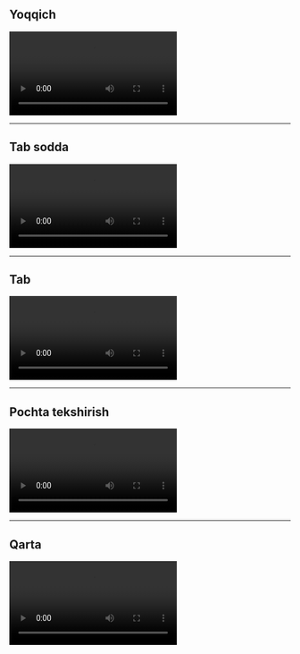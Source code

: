 
## Yoqqich

<video controls style="max-width: 500px" src="./murakkabroq_1/yoqqich.mp4"></video>

---

## Tab sodda

<video controls style="max-width: 500px" src="./murakkabroq_1/tab-sodda.mp4"></video>

---

## Tab

<video controls style="max-width: 500px" src="./murakkabroq_1/tab.mp4"></video>

---


## Pochta tekshirish
<video controls style="max-width: 500px" src="./murakkabroq_1/pochta-tekshirish.mp4"></video>

---


## Qarta
<video controls style="max-width: 500px" src="./murakkabroq_1/qarta.mp4"></video>
